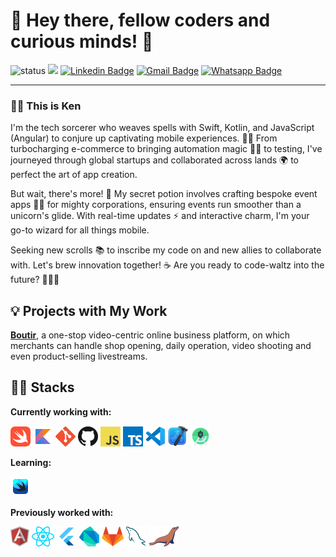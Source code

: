 # 👋 Hey there, fellow coders and curious minds! 🚀

![status](https://img.shields.io/badge/status-up-brightgreen) ![](https://visitor-badge.lithub.cc/badge?page_id=github.com/cokenhe)
[![Linkedin Badge](https://img.shields.io/badge/-kenho-blue?style=flat-square&logo=Linkedin&logoColor=white&link=https://www.linkedin.com/in/ken-ho-a649a9184/)](https://www.linkedin.com/in/cokenhe/) [![Gmail Badge](https://img.shields.io/badge/-cokenhe@gmail.com-c14438?style=flat-square&logo=Gmail&logoColor=white&link=mailto:cokenhe@gmail.com)](mailto:cokenhe@gmail.com)
[![Whatsapp Badge](https://img.shields.io/badge/WhatsApp-25D366?style=flat-square&logo=whatsapp&logoColor=white)](https://wa.me/14374439369)

---

### 👨‍💻 This is Ken

I'm the tech sorcerer who weaves spells with Swift, Kotlin, and JavaScript (Angular) to conjure up captivating mobile experiences. 📱✨ From turbocharging e-commerce to bringing automation magic 🧙‍♂️ to testing, I've journeyed through global startups and collaborated across lands 🌍 to perfect the art of app creation.

But wait, there's more! 🎉 My secret potion involves crafting bespoke event apps 🎈📅 for mighty corporations, ensuring events run smoother than a unicorn's glide. With real-time updates ⚡ and interactive charm, I'm your go-to wizard for all things mobile.

Seeking new scrolls 📚 to inscribe my code on and new allies to collaborate with. Let's brew innovation together! ☕ Are you ready to code-waltz into the future? 🚶‍♂️💃

## 💡 Projects with My Work

**[Boutir](https://apps.apple.com/hk/app/boutir-online-store-builder/id917526274?l=en)**, a one-stop video-centric online business platform, on which merchants can handle shop opening, daily operation, video shooting and even product-selling livestreams.

## 👨‍🔬 Stacks

**Currently working with:**

<a href="https://developer.apple.com/swift/" title="Swift"><img src="icons/swift.png" /></a>
<a href="https://kotlinlang.org/" title="Kotlin"><img src="icons/kotlin.png" /></a>
<a href="https://git-scm.com/" title="Git"><img src="icons/git.png" /></a>
<a href="https://github.com/" title="GitHub"><img src="icons/github.png" /></a>
<a href="https://en.wikipedia.org/wiki/JavaScript" title="JavaScript"><img src="icons/javascript.png" /></a>
<a href="https://www.typescriptlang.org/" title="TypeScript"><img src="icons/typescript.png" /></a>
<a href="https://code.visualstudio.com/" title="Visual Studio Code"><img src="icons/vscode.png" /></a>
<a href="https://developer.apple.com/xcode/" title="Xcode"><img src="icons/xcode.png" /></a>
<a href="https://developer.android.com/studio" title="Android Studio"><img src="icons/androidstudio.png" /></a>

**Learning:**

<a href="https://developer.apple.com/xcode/swiftui/" title="SwiftUI"><img src="icons/swiftui.png" /></a>

**Previously worked with:**

<a href="https://angular.io/" title="Angular"><img src="icons/angular.png" /></a>
<a href="https://reactjs.org/" title="React"><img src="icons/react.png" /></a>
<a href="https://flutter.dev/" title="Flutter"><img src="icons/flutter.png" /></a>
<a href="https://dart.dev/" title="Dart"><img src="icons/dartlang.png" /></a>
<a href="https://gitlab.com/" title="GitLab"><img src="icons/gitlab.png" /></a>
<a href="https://www.mysql.com/" title="MySQL"><img src="icons/mysql.png" /></a>
<a href="https://mariadb.org/" title="MariaDB"><img src="icons/mariadb.png" /></a>
